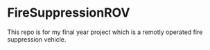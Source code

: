# FireSuppressionROV
This repo is for my final year project which is a remotly operated fire suppression vehicle.
